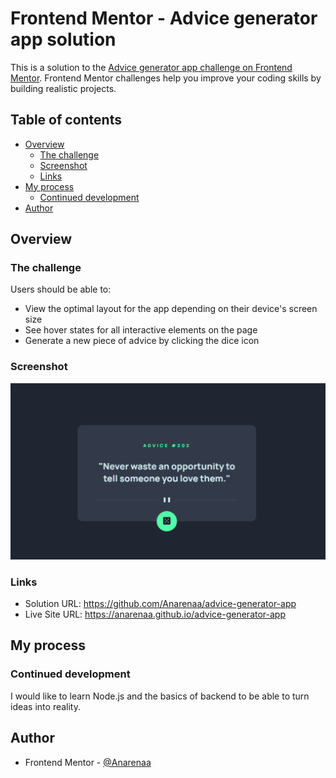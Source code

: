 # Frontend Mentor - Advice generator app solution

This is a solution to the [Advice generator app challenge on Frontend Mentor](https://www.frontendmentor.io/challenges/advice-generator-app-QdUG-13db). Frontend Mentor challenges help you improve your coding skills by building realistic projects.

## Table of contents

- [Overview](#overview)
  - [The challenge](#the-challenge)
  - [Screenshot](#screenshot)
  - [Links](#links)
- [My process](#my-process)
  - [Continued development](#continued-development)
- [Author](#author)

## Overview

### The challenge

Users should be able to:

- View the optimal layout for the app depending on their device's screen size
- See hover states for all interactive elements on the page
- Generate a new piece of advice by clicking the dice icon

### Screenshot

![](images/screenshot.png)

### Links

- Solution URL: https://github.com/Anarenaa/advice-generator-app
- Live Site URL: https://anarenaa.github.io/advice-generator-app

## My process

### Continued development

I would like to learn Node.js and the basics of backend to be able to turn ideas into reality.

## Author

- Frontend Mentor - [@Anarenaa](https://www.frontendmentor.io/profile/Anarenaa)
